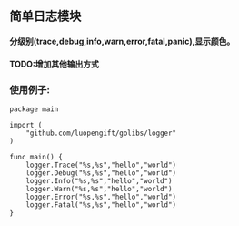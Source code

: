 ## 简单日志模块

#### 分级别(trace,debug,info,warn,error,fatal,panic),显示颜色。
#### TODO:增加其他输出方式

### 使用例子:
```
package main

import (
    "github.com/luopengift/golibs/logger"
)

func main() {
    logger.Trace("%s,%s","hello","world")
    logger.Debug("%s,%s","hello","world")
    logger.Info("%s,%s","hello","world")
    logger.Warn("%s,%s","hello","world")
    logger.Error("%s,%s","hello","world")
    logger.Fatal("%s,%s","hello","world")
}
```
